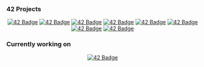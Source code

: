 ### 42 Projects
<div align="center">

  
<a href="https://github.com/0x2Anessie/42-Libft">![42 Badge](https://github.com/byaliego/42-project-badges/blob/main/badges/libfte.png)</a>
<a href="https://github.com/0x2Anessie/42-GetNextLine">![42 Badge](https://github.com/byaliego/42-project-badges/blob/main/badges/get_next_linee.png)</a>
<a href="https://github.com/0x2Anessie/42-ftPrintf">![42 Badge](https://github.com/byaliego/42-project-badges/blob/main/badges/ft_printfe.png)</a>
<a href="https://github.com/0x2Anessie/42-Born2BeRoot">![42 Badge](https://github.com/byaliego/42-project-badges/blob/main/badges/born2beroote.png)</a>
<a href="https://github.com/0x2Anessie/42-MiniTalk">![42 Badge](https://github.com/byaliego/42-project-badges/blob/main/badges/minitalke.png)</a>
<a href="https://github.com/0x2Anessie/42-PushSwap">![42 Badge](https://github.com/byaliego/42-project-badges/blob/main/badges/push_swape.png)</a>
<a href="https://github.com/0x2Anessie/42-SoLong">![42 Badge](https://github.com/byaliego/42-project-badges/blob/main/badges/so_longe.png)</a>
<a href="https://github.com/0x2Anessie/42-MiniShell">![42 Badge](https://github.com/byaliego/42-project-badges/blob/main/badges/minishelle.png)</a>

  
</div>

### Currently working on
<div align="center">

<a href="https://github.com/0x2Anessie/42-Philosophers">![42 Badge](https://github.com/ayogun/42-project-badges/blob/main/badges/philosopherse.png)</a>
